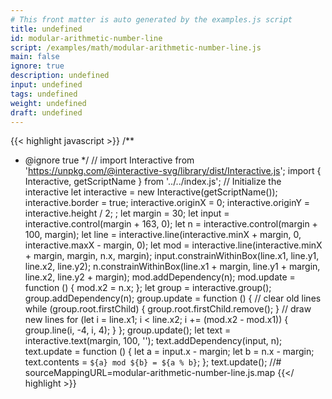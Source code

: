 ```yaml
---
# This front matter is auto generated by the examples.js script
title: undefined
id: modular-arithmetic-number-line
script: /examples/math/modular-arithmetic-number-line.js
main: false
ignore: true
description: undefined
input: undefined
tags: undefined
weight: undefined
draft: undefined
---
```


{{< highlight javascript >}}
/**
* @ignore true
*/
// import Interactive from 'https://unpkg.com/@interactive-svg/library/dist/Interactive.js';
import { Interactive, getScriptName } from '../../index.js';
// Initialize the interactive
let interactive = new Interactive(getScriptName());
interactive.border = true;
interactive.originX = 0;
interactive.originY = interactive.height / 2;
;
let margin = 30;
let input = interactive.control(margin + 163, 0);
let n = interactive.control(margin + 100, margin);
let line = interactive.line(interactive.minX + margin, 0, interactive.maxX - margin, 0);
let mod = interactive.line(interactive.minX + margin, margin, n.x, margin);
input.constrainWithinBox(line.x1, line.y1, line.x2, line.y2);
n.constrainWithinBox(line.x1 + margin, line.y1 + margin, line.x2, line.y2 + margin);
mod.addDependency(n);
mod.update = function () {
    mod.x2 = n.x;
};
let group = interactive.group();
group.addDependency(n);
group.update = function () {
    // clear old lines
    while (group.root.firstChild) {
        group.root.firstChild.remove();
    }
    // draw new lines
    for (let i = line.x1; i < line.x2; i += (mod.x2 - mod.x1)) {
        group.line(i, -4, i, 4);
    }
};
group.update();
let text = interactive.text(margin, 100, '');
text.addDependency(input, n);
text.update = function () {
    let a = input.x - margin;
    let b = n.x - margin;
    text.contents = `${a} mod ${b} = ${a % b}`;
};
text.update();
//# sourceMappingURL=modular-arithmetic-number-line.js.map
{{</ highlight >}}

